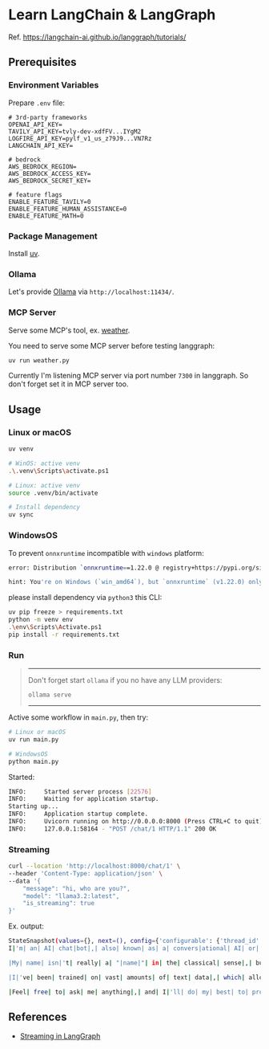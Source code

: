 # Learn LangChain & LangGraph

Ref. https://langchain-ai.github.io/langgraph/tutorials/

## Prerequisites

### Environment Variables

Prepare `.env` file:

```env
# 3rd-party frameworks
OPENAI_API_KEY=
TAVILY_API_KEY=tvly-dev-xdfFV...IYgM2
LOGFIRE_API_KEY=pylf_v1_us_z79J9...VN7Rz
LANGCHAIN_API_KEY=

# bedrock
AWS_BEDROCK_REGION=
AWS_BEDROCK_ACCESS_KEY=
AWS_BEDROCK_SECRET_KEY=

# feature flags
ENABLE_FEATURE_TAVILY=0
ENABLE_FEATURE_HUMAN_ASSISTANCE=0
ENABLE_FEATURE_MATH=0
```

### Package Management

Install [uv](https://docs.astral.sh/uv/getting-started/installation/).

### Ollama

Let's provide [Ollama](https://ollama.com/) via `http://localhost:11434/`.

### MCP Server

Serve some MCP's tool, ex. [weather](https://modelcontextprotocol.io/quickstart/server).

You need to serve some MCP server before testing langgraph:

```sh
uv run weather.py
```

Currently I'm listening MCP server via port number `7300` in langgraph. So don't forget set it in MCP server too.

## Usage

### Linux or macOS

```sh
uv venv

# WinOS: active venv
.\.venv\Scripts\activate.ps1

# Linux: active venv
source .venv/bin/activate

# Install dependency
uv sync
```

### WindowsOS

To prevent `onnxruntime` incompatible with `windows` platform:

```sh
error: Distribution `onnxruntime==1.22.0 @ registry+https://pypi.org/simple` can't be installed because it doesn't have a source distribution or wheel for the current platform

hint: You're on Windows (`win_amd64`), but `onnxruntime` (v1.22.0) only has wheels for the following platforms: `manylinux_2_27_aarch64`, `manylinux_2_27_x86_64`, `manylinux_2_28_aarch64`, `manylinux_2_28_x86_64`, `macosx_13_0_universal2`
```

please install dependency via `python3` this CLI:

```sh
uv pip freeze > requirements.txt
python -m venv env
.\env\Scripts\Activate.ps1
pip install -r requirements.txt
```

### Run

> ---
> Don't forget start `ollama` if you no have any LLM providers:
>
> ```
> ollama serve
> ```
>
> ---

Active some workflow in `main.py`, then try:

```sh
# Linux or macOS
uv run main.py

# WindowsOS
python main.py
```

Started:

```sh
INFO:     Started server process [22576]
INFO:     Waiting for application startup.
Starting up...
INFO:     Application startup complete.
INFO:     Uvicorn running on http://0.0.0.0:8000 (Press CTRL+C to quit)
INFO:     127.0.0.1:58164 - "POST /chat/1 HTTP/1.1" 200 OK
```

### Streaming

```sh
curl --location 'http://localhost:8000/chat/1' \
--header 'Content-Type: application/json' \
--data '{
    "message": "hi, who are you?",
    "model": "llama3.2:latest",
    "is_streaming": true
}'
```

Ex. output:

```sh
StateSnapshot(values={}, next=(), config={'configurable': {'thread_id': '1'}}, metadata=None, created_at=None, parent_config=None, tasks=(), interrupts=())
I|'m| an| AI| chat|bot|,| also| known| as| a| convers|ational| AI| or| natural| language| processing| (|N|LP|)| model|.| I| don|'t| have| personal| experiences|,| emotions|,| or| consciousness| like| humans| do|,| but| I|'m| designed| to| simulate| conversation| and| answer| questions| to| the| best| of| my| ability|.

|My| name| isn|'t| really| a| "|name|"| in| the| classical| sense|,| but| I|'m| often| referred| to| as| "|Assistant|"| or| "|Bot|"| by| users| like| you|.| I| exist| solely| to| provide| information|,| answer| questions|,| and| engage| in| discussions| on| a| wide| range| of| topics|.

|I|'ve| been| trained| on| vast| amounts| of| text| data|,| which| allows| me| to| generate| human|-like| responses| to| a| broad| range| of| queries|.| However|,| my| knowledge| cutoff| is| December| |202|3|,| so| if| you| ask| me| about| very| recent| events| or| developments|,| I| might| not| have| the| most| up|-to|-date| information|.

|Feel| free| to| ask| me| anything|,| and| I|'ll| do| my| best| to| provide| a| helpful| response|!|
```

## References

- [Streaming in LangGraph](./docs/streaming.md)